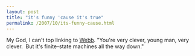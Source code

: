 ```yaml
---
layout: post
title: "it's funny 'cause it's true"
permalink: /2007/10/its-funny-cause.html
---
```


<p>My God, I can't top linking to <a href="http://twitter.com/genmon/statuses/345212502">Webb</a>. &quot;You're very clever, young man, very clever.&nbsp; But it's finite-state machines all the way down.&quot;</p>



